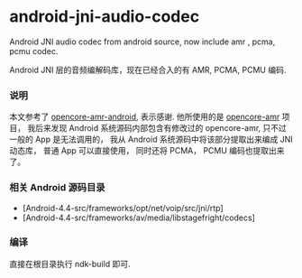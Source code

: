 # android-jni-audio-codec

Android JNI audio codec from android source, now include amr , pcma, pcmu codec.

Android JNI 层的音频编解码库，现在已经合入的有 AMR, PCMA, PCMU 编码.

### 说明

本文参考了 [opencore-amr-android](https://github.com/kevinho/opencore-amr-android), 表示感谢. 他所使用的是 [opencore-amr](http://sourceforge.net/projects/opencore-amr/files/opencore-amr/) 项目， 我后来发现 Android 系统源码内部包含有修改过的 opencore-amr, 只不过一般的 App 是无法调用的， 我从 Android 系统源码中将该部分提取出来编成 JNI 动态库， 普通 App 可以直接使用， 同时还将 PCMA， PCMU 编码也提取出来了。


### 相关 Android 源码目录
 
 - [Android-4.4-src/frameworks/opt/net/voip/src/jni/rtp]
 - [Android-4.4-src/frameworks/av/media/libstagefright/codecs]


### 编译
直接在根目录执行 ndk-build 即可.